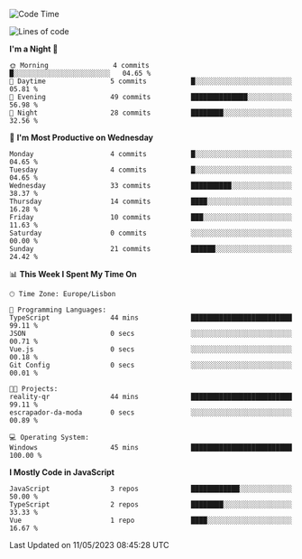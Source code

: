 <!--START_SECTION:waka-->
![Code Time](http://img.shields.io/badge/Code%20Time-31%20hrs%2046%20mins-blue)

![Lines of code](https://img.shields.io/badge/From%20Hello%20World%20I%27ve%20Written-604.9%20thousand%20lines%20of%20code-blue)

**I'm a Night 🦉** 

```text
🌞 Morning                4 commits           █░░░░░░░░░░░░░░░░░░░░░░░░   04.65 % 
🌆 Daytime                5 commits           █░░░░░░░░░░░░░░░░░░░░░░░░   05.81 % 
🌃 Evening                49 commits          ██████████████░░░░░░░░░░░   56.98 % 
🌙 Night                  28 commits          ████████░░░░░░░░░░░░░░░░░   32.56 % 
```
📅 **I'm Most Productive on Wednesday** 

```text
Monday                   4 commits           █░░░░░░░░░░░░░░░░░░░░░░░░   04.65 % 
Tuesday                  4 commits           █░░░░░░░░░░░░░░░░░░░░░░░░   04.65 % 
Wednesday                33 commits          ██████████░░░░░░░░░░░░░░░   38.37 % 
Thursday                 14 commits          ████░░░░░░░░░░░░░░░░░░░░░   16.28 % 
Friday                   10 commits          ███░░░░░░░░░░░░░░░░░░░░░░   11.63 % 
Saturday                 0 commits           ░░░░░░░░░░░░░░░░░░░░░░░░░   00.00 % 
Sunday                   21 commits          ██████░░░░░░░░░░░░░░░░░░░   24.42 % 
```


📊 **This Week I Spent My Time On** 

```text
🕑︎ Time Zone: Europe/Lisbon

💬 Programming Languages: 
TypeScript               44 mins             █████████████████████████   99.11 % 
JSON                     0 secs              ░░░░░░░░░░░░░░░░░░░░░░░░░   00.71 % 
Vue.js                   0 secs              ░░░░░░░░░░░░░░░░░░░░░░░░░   00.18 % 
Git Config               0 secs              ░░░░░░░░░░░░░░░░░░░░░░░░░   00.01 % 

🐱‍💻 Projects: 
reality-qr               44 mins             █████████████████████████   99.11 % 
escrapador-da-moda       0 secs              ░░░░░░░░░░░░░░░░░░░░░░░░░   00.89 % 

💻 Operating System: 
Windows                  45 mins             █████████████████████████   100.00 % 
```

**I Mostly Code in JavaScript** 

```text
JavaScript               3 repos             ████████████░░░░░░░░░░░░░   50.00 % 
TypeScript               2 repos             ████████░░░░░░░░░░░░░░░░░   33.33 % 
Vue                      1 repo              ████░░░░░░░░░░░░░░░░░░░░░   16.67 % 
```




 Last Updated on 11/05/2023 08:45:28 UTC
<!--END_SECTION:waka-->
